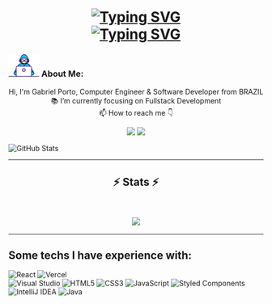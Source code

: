 <h1 align="center">
    <a href="https://git.io/typing-svg"><img align="center" src="https://readme-typing-svg.demolab.com?font=Fira+Code&duration=2000&pause=8000&width=170&lines=Hi+I'm+Gabriel" alt="Typing SVG" /></a>
    <br>
    <a href="https://git.io/typing-svg"><img src="https://readme-typing-svg.demolab.com?font=Fira+Code&duration=5000&pause=5000&width=240&lines=Nice+to+meet+you!+👋+" alt="Typing SVG" /></a>
</h1>
   
###  <img src="/images/Developer.gif" alt="developer gif"  height="45px">  About Me:
<p align="center">
  Hi, I'm Gabriel Porto, Computer Engineer & Software Developer from BRAZIL
  <br>
  📚 I’m currently focusing on Fullstack Development
  <br>
  📫 How to reach me 👇
</p>

<p align="center">
  <a href="https://www.linkedin.com/in/gabriel-porto-a7293b199/"><img src="https://img.shields.io/badge/linkedin-%230077B5.svg?&style=for-the-badge&logo=linkedin&logoColor=white" height=23></a> <a href="mailto:gabrieljoserporto@gmail.com"><img src="https://img.shields.io/badge/Gmail-D14836?style=for-the-badge&logo=gmail&logoColor=white" height=23></a>
</p>  



![GitHub Stats](https://github-readme-stats-gabriel.vercel.app/api?username=Gabriel-Porto&theme=dark&bg_color=000&border_color=30A3DC&show_icons=true&icon_color=30A3DC&htitle_color=E94D5F&text_color=FFF&hide_title=true&hide=stars)

<hr>
<h2 align="center">⚡ Stats ⚡</h2>
<br>
<p align="center">
<a href="https://github.com/HalemoGPA/">
      <img width=325  src="https://github-readme-stats.vercel.app/api/top-langs/?username=Gabriel-Porto&hide=c%23,powershell,Mathematica,Ruby,Objective-C,Objective-C%2b%2b,Cuda&title_color=61dafb&text_color=ffffff&icon_color=61dafb&bg_color=20232a&langs_count=8&layout=compact&border_color=61dafb&hide_border=true" />
 </a>
</p>
<hr>

  
## Some techs I have experience with:
![React](https://img.shields.io/badge/react-000?style=for-the-badge&logo=react&logoColor=%2361DAFB)
![Vercel](https://img.shields.io/badge/vercel-%23000000.svg?style=for-the-badge&logo=vercel&logoColor=white)
<br>
![Visual Studio](https://img.shields.io/badge/Visual%20Studio-000?style=for-the-badge&logo=visual-studio&logoColor=white)
![HTML5](https://img.shields.io/badge/HTML5-000?style=for-the-badge&logo=html5)
![CSS3](https://img.shields.io/badge/CSS3-000?style=for-the-badge&logo=css3&logoColor=264CE4)
![JavaScript](https://img.shields.io/badge/javascript-000?style=for-the-badge&logo=javascript&logoColor=%23F7DF1E)
![Styled Components](https://img.shields.io/badge/styled--components-000?style=for-the-badge&logo=styled-components&logoColor=white)
<br>
![IntelliJ IDEA](https://img.shields.io/badge/IntelliJIDEA-000000.svg?style=for-the-badge&logo=intellij-idea&logoColor=white)
![Java](https://img.shields.io/badge/java-000?style=for-the-badge&logo=openjdk&logoColor=white)

